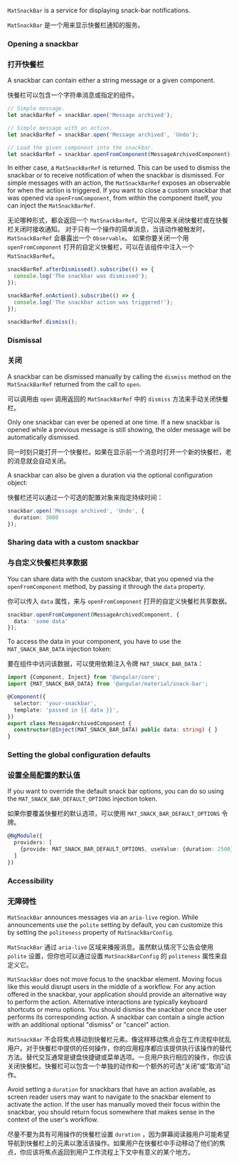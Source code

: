 `MatSnackBar` is a service for displaying snack-bar notifications.

`MatSnackBar` 是一个用来显示快餐栏通知的服务。

<!-- example(snack-bar-overview) -->

### Opening a snackbar

### 打开快餐栏

A snackbar can contain either a string message or a given component.

快餐栏可以包含一个字符串消息或指定的组件。

```ts
// Simple message.
let snackBarRef = snackBar.open('Message archived');

// Simple message with an action.
let snackBarRef = snackBar.open('Message archived', 'Undo');

// Load the given component into the snackbar.
let snackBarRef = snackbar.openFromComponent(MessageArchivedComponent);
```

In either case, a `MatSnackBarRef` is returned. This can be used to dismiss the snackbar or to
receive notification of when the snackbar is dismissed. For simple messages with an action, the
`MatSnackBarRef` exposes an observable for when the action is triggered.
If you want to close a custom snackbar that was opened via `openFromComponent`, from within the
component itself, you can inject the `MatSnackBarRef`.

无论哪种形式，都会返回一个 `MatSnackBarRef`。它可以用来关闭快餐栏或在快餐栏关闭时接收通知。
对于只有一个操作的简单消息，当该动作被触发时，`MatSnackBarRef` 会暴露出一个 `Observable`。
如果你要关闭一个用 `openFromComponent` 打开的自定义快餐栏，可以在该组件中注入一个 `MatSnackBarRef`。

```ts
snackBarRef.afterDismissed().subscribe(() => {
  console.log('The snackbar was dismissed');
});

snackBarRef.onAction().subscribe(() => {
  console.log('The snackbar action was triggered!');
});

snackBarRef.dismiss();
```

### Dismissal

### 关闭

A snackbar can be dismissed manually by calling the `dismiss` method on the `MatSnackBarRef`
returned from the call to `open`.

可以调用由 `open` 调用返回的 `MatSnackBarRef` 中的 `dismiss` 方法来手动关闭快餐栏。

Only one snackbar can ever be opened at one time. If a new snackbar is opened while a previous
message is still showing, the older message will be automatically dismissed.

同一时刻只能打开一个快餐栏。如果在显示前一个消息时打开一个新的快餐栏，老的消息就会自动关闭。

A snackbar can also be given a duration via the optional configuration object:

快餐栏还可以通过一个可选的配置对象来指定持续时间：

```ts
snackbar.open('Message archived', 'Undo', {
  duration: 3000
});
```

### Sharing data with a custom snackbar

### 与自定义快餐栏共享数据

You can share data with the custom snackbar, that you opened via the `openFromComponent` method,
by passing it through the `data` property.

你可以传入 `data` 属性，来与 `openFromComponent` 打开的自定义快餐栏共享数据。

```ts
snackbar.openFromComponent(MessageArchivedComponent, {
  data: 'some data'
});
```

To access the data in your component, you have to use the `MAT_SNACK_BAR_DATA` injection token:

要在组件中访问该数据，可以使用依赖注入令牌 `MAT_SNACK_BAR_DATA`：

```ts
import {Component, Inject} from '@angular/core';
import {MAT_SNACK_BAR_DATA} from '@angular/material/snack-bar';

@Component({
  selector: 'your-snackbar',
  template: 'passed in {{ data }}',
})
export class MessageArchivedComponent {
  constructor(@Inject(MAT_SNACK_BAR_DATA) public data: string) { }
}
```

### Setting the global configuration defaults

### 设置全局配置的默认值

If you want to override the default snack bar options, you can do so using the
`MAT_SNACK_BAR_DEFAULT_OPTIONS` injection token.

如果你要覆盖快餐栏的默认选项，可以使用 `MAT_SNACK_BAR_DEFAULT_OPTIONS` 令牌。

```ts
@NgModule({
  providers: [
    {provide: MAT_SNACK_BAR_DEFAULT_OPTIONS, useValue: {duration: 2500}}
  ]
})
```

### Accessibility

### 无障碍性

`MatSnackBar` announces messages via an `aria-live` region. While announcements use the `polite`
setting by default, you can customize this by setting the `politeness` property of
`MatSnackBarConfig`.

`MatSnackBar` 通过 `aria-live` 区域来播报消息。虽然默认情况下公告会使用 `polite` 设置，但你也可以通过设置 `MatSnackBarConfig` 的 `politeness` 属性来自定义它。

`MatSnackBar` does not move focus to the snackbar element. Moving focus like this would disrupt
users in the middle of a workflow. For any action offered in the snackbar, your application should
provide an alternative way to perform the action. Alternative interactions are typically keyboard
shortcuts or menu options. You should dismiss the snackbar once the user performs its corresponding
action. A snackbar can contain a single action with an additional optional "dismiss" or "cancel"
action.

`MatSnackBar` 不会将焦点移动到快餐栏元素。像这样移动焦点会在工作流程中扰乱用户。对于快餐栏中提供的任何操作，你的应用程序都应该提供执行该操作的替代方法。替代交互通常是键盘快捷键或菜单选项。一旦用户执行相应的操作，你应该关闭快餐栏。快餐栏可以包含一个单独的动作和一个额外的可选“关闭”或“取消”动作。

Avoid setting a `duration` for snackbars that have an action available, as screen reader users may
want to navigate to the snackbar element to activate the action. If the user has manually moved
their focus within the snackbar, you should return focus somewhere that makes sense in the context
of the user's workflow.

尽量不要为具有可用操作的快餐栏设置 `duration` ，因为屏幕阅读器用户可能希望导航到快餐栏上的元素以激活该操作。如果用户在快餐栏中手动移动了他们的焦点，你应该将焦点返回到用户工作流程上下文中有意义的某个地方。
